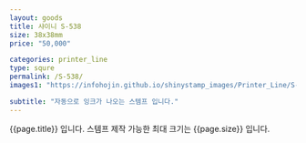 ```yaml
---
layout: goods
title: 샤이니 S-538
size: 38x38mm
price: "50,000"

categories: printer_line
type: squre
permalink: /S-538/
images1: "https://infohojin.github.io/shinystamp_images/Printer_Line/S-538/S-538_1.jpg"

subtitle: "자동으로 잉크가 나오는 스템프 입니다."
---
```


{{page.title}} 입니다. 스템프 제작 가능한 최대 크기는 {{page.size}} 입니다.